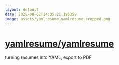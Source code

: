 ```yaml
---
layout: default
date: 2025-08-02T14:35:21.195359
image: assets/yamlresume_yamlresume_cropped.png
---
```


# [yamlresume/yamlresume](https://github.com/yamlresume/yamlresume)

turning resumes into YAML, export to PDF
